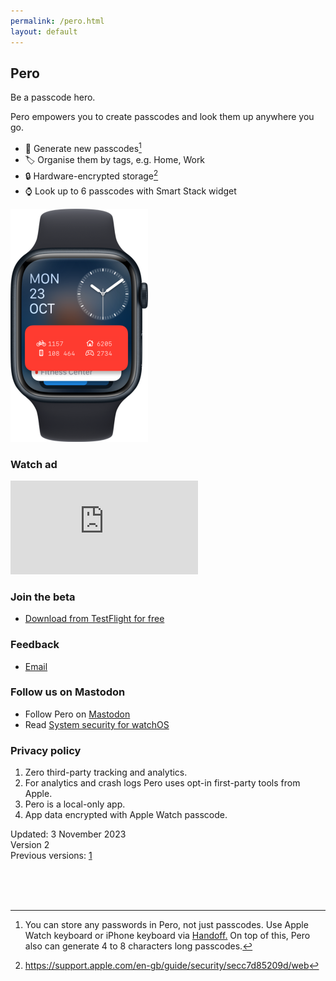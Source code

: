 ```yaml
---
permalink: /pero.html
layout: default
---
```


<h2 class="appName">Pero</h2>
<p class="hero">Be a passcode hero.</p>

Pero empowers you to create passcodes and look them up anywhere you go.

- 🔢 Generate new passcodes[^1]
- 🏷️ Organise them by tags, e.g. Home, Work
- 🔒 Hardware-encrypted storage[^2]
- ⌚️ Look up to 6 passcodes with Smart Stack widget

<p><img class="screenshot" alt="Apple Watch Smart Stack showing Pero widget with 4 short passcodes." src="/images/pero-hero_2x.png" style="width: 220px; padding-bottom: 0;" /></p>

### Watch ad

<iframe  src="https://player.vimeo.com/video/880931232?badge=0&amp;autopause=0&amp;quality_selector=1&amp;player_id=0&amp;app_id=58479" width="auto" height="auto" frameborder="0" allow="fullscreen; picture-in-picture" title="Passcode hero."></iframe>

### Join the beta

- [Download from TestFlight for free](https://testflight.apple.com/join/k5fOnkxq)

### Feedback

- [Email](https://www.cocoa.productions/support) 

### Follow us on Mastodon

- Follow Pero on <a rel="me" href="https://mastodonapp.uk/@pero">Mastodon</a>
- Read [System security for watchOS](https://support.apple.com/en-gb/guide/security/secc7d85209d/web)

<h3 id="privacy">Privacy policy</h3>

1. Zero third-party tracking and analytics.
2. For analytics and crash logs Pero uses opt-in first-party tools from Apple.
3. Pero is a local-only app.
4. App data encrypted with Apple Watch passcode.

Updated: 3 November 2023  
Version 2  
Previous versions: [1](https://github.com/cocoaproductions/cocoaproductions.github.io/commit/08d336383e5d6a177da1c455f94e3af05995121b)  
  
<br>
<br>
<br>

[^1]: You can store any passwords in Pero, not just passcodes. Use Apple Watch keyboard or iPhone keyboard via [Handoff.](https://support.apple.com/en-gb/102426) On top of this, Pero also can generate 4 to 8 characters long passcodes. 
[^2]: <https://support.apple.com/en-gb/guide/security/secc7d85209d/web>
